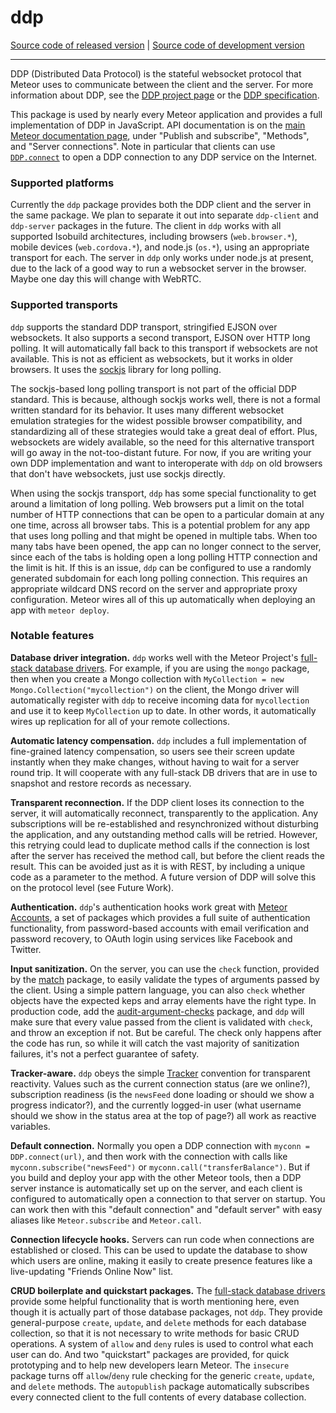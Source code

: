 # ddp
[Source code of released version](https://github.com/meteor/meteor/tree/master/packages/ddp) | [Source code of development version](https://github.com/meteor/meteor/tree/devel/packages/ddp)
***

DDP (Distributed Data Protocol) is the stateful websocket protocol
that Meteor uses to communicate between the client and the server. For
more information about DDP, see the [DDP project
page](https://www.meteor.com/ddp) or the [DDP
specification](https://github.com/meteor/meteor/blob/devel/packages/ddp/DDP.md).

This package is used by nearly every Meteor application and provides a
full implementation of DDP in JavaScript. API documentation is on the
[main Meteor documentation page](http://docs.meteor.com/), under
"Publish and subscribe", "Methods", and "Server connections". Note in
particular that clients can use
[`DDP.connect`](http://docs.meteor.com/#ddp_connect) to open a DDP
connection to any DDP service on the Internet.

### Supported platforms

Currently the `ddp` package provides both the DDP client and the server in the same package. We plan to separate it out into separate `ddp-client` and `ddp-server` packages in the future. The client in `ddp` works with all supported Isobuild architectures, including browsers (`web.browser.*`), mobile devices (`web.cordova.*`), and node.js (`os.*`), using an appropriate transport for each. The server in `ddp` only works under node.js at present, due to the lack of a good way to run a websocket server in the browser. Maybe one day this will change with WebRTC.

### Supported transports

`ddp` supports the standard DDP transport, stringified EJSON over websockets. It also supports a second transport, EJSON over HTTP long polling. It will automatically fall back to this transport if websockets are not available. This is not as efficient as websockets, but it works in older browsers. It uses the [sockjs](https://github.com/sockjs) library for long polling.

The sockjs-based long polling transport is not part of the official DDP standard. This is because, although sockjs works well, there is not a formal written standard for its behavior. It uses many different websocket emulation strategies for the widest possible browser compatibility, and standardizing all of these strategies would take a great deal of effort. Plus, websockets are widely available, so the need for this alternative transport will go away in the not-too-distant future. For now, if you are writing your own DDP implementation and want to interoperate with `ddp` on old browsers that don't have websockets, just use sockjs directly.

When using the sockjs transport, `ddp` has some special functionality to get around a limitation of long polling. Web browsers put a limit on the total number of HTTP connections that can be open to a particular domain at any one time, across all browser tabs. This is a potential problem for any app that uses long polling and that might be opened in multiple tabs. When too many tabs have been opened, the app can no longer connect to the server, since each of the tabs is holding open a long polling HTTP connection and the limit is hit. If this is an issue, `ddp` can be configured to use a randomly generated subdomain for each long polling connection. This requires an appropriate wildcard DNS record on the server and appropriate proxy configuration. Meteor wires all of this up automatically when deploying an app with `meteor deploy`.

### Notable features

**Database driver integration.** `ddp` works well with the Meteor Project's [full-stack database drivers](https://www.meteor.com/full-stack-db-drivers). For example, if you are using the `mongo` package, then when you create a Mongo collection with `MyCollection = new Mongo.Collection("mycollection")` on the client, the Mongo driver will automatically register with `ddp` to receive incoming data for `mycollection` and use it to keep `MyCollection` up to date. In other words, it automatically wires up replication for all of your remote collections.

**Automatic latency compensation.** `ddp` includes a full
implementation of fine-grained latency compensation, so users see
their screen update instantly when they make changes, without having
to wait for a server round trip. It will cooperate with any
full-stack DB drivers that are in use to snapshot and restore records
as necessary.

**Transparent reconnection.** If the DDP client loses its connection to the server, it will automatically reconnect, transparently to the application. Any subscriptions will be re-established and resynchronized without disturbing the application, and any outstanding method calls will be retried. However, this retrying could lead to duplicate method calls if the connection is lost after the server has received the method call, but before the client reads the result. This can be avoided just as it is with REST, by including a unique code as a parameter to the method. A future version of DDP will solve this on the protocol level (see Future Work).

**Authentication.** `ddp`'s authentication hooks work great with [Meteor Accounts](https://www.meteor.com/accounts), a set of packages which provides a full suite of authentication functionality, from password-based accounts with email verification and password recovery, to OAuth login using services like Facebook and Twitter.

**Input sanitization.** On the server, you can use the `check` function, provided by the [match](https://atmospherejs.com/meteor/match) package, to easily validate the types of arguments passed by the client. Using a simple pattern language, you can also `check` whether objects have the expected keps and array elements have the right type. In production code, add the [audit-argument-checks](https://atmospherejs.com/meteor/audit-argument-checks) package, and `ddp` will make sure that every value passed from the client is validated with `check`, and throw an exception if not. But be careful. The check only happens after the code has run, so while it will catch the vast majority of sanitization failures, it's not a perfect guarantee of safety.

**Tracker-aware.** `ddp` obeys the simple [Tracker](https://www.meteor.com/tracker) convention for transparent reactivity. Values such as the current connection status (are we online?), subscription readiness (is the `newsFeed` done loading or should we show a progress indicator?), and the currently logged-in user (what username should we show in the status area at the top of page?) all work as reactive variables.

**Default connection.** Normally you open a DDP connection with `myconn = DDP.connect(url)`, and then work with the connection with calls like `myconn.subscribe("newsFeed")` or `myconn.call("transferBalance")`. But if you build and deploy your app with the other Meteor tools, then a DDP server instance is automatically set up on the server, and each client is configured to automatically open a connection to that server on startup. You can work then with this "default connection" and "default server" with easy aliases like `Meteor.subscribe` and `Meteor.call`.

**Connection lifecycle hooks.** Servers can run code when connections are established or closed. This can be used to update the database to show which users are online, making it easily to create presence features like a live-updating "Friends Online Now" list.

**CRUD boilerplate and quickstart packages.** The [full-stack database drivers](https://www.meteor.com/full-stack-db-drivers) provide some helpful functionality that is worth mentioning here, even though it is actually part of those database packages, not `ddp`. They provide general-purpose `create`, `update`, and `delete` methods for each database collection, so that it is not necessary to write methods for basic CRUD operations. A system of `allow` and `deny` rules is used to control what each user can do. And two "quickstart" packages are provided, for quick prototyping and to help new developers learn Meteor. The `insecure` package turns off `allow`/`deny` rule checking for the generic `create`, `update`, and `delete` methods. The `autopublish` package automatically subscribes every connected client to the full contents of every database collection.
